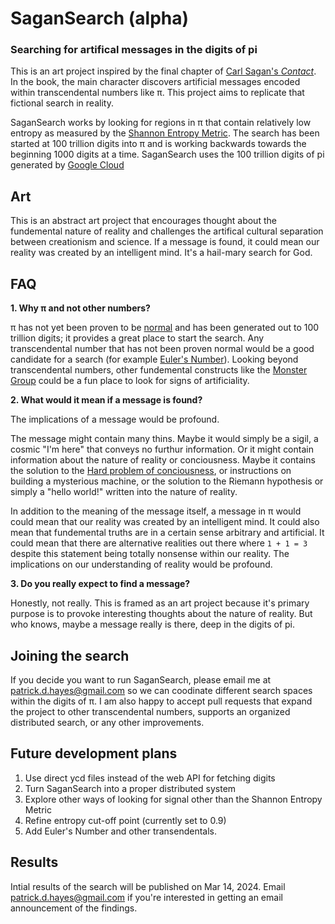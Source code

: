 # SaganSearch (alpha)

### Searching for artifical messages in the digits of pi

This is an art project inspired by the final chapter of [Carl Sagan's *Contact*](https://en.wikipedia.org/wiki/Contact_(novel)). In the book, the main character discovers artificial messages encoded within transcendental numbers like π. This project aims to replicate that fictional search in reality.

SaganSearch works by looking for regions in π that contain relatively low entropy as measured by the [Shannon Entropy Metric](https://en.wikipedia.org/wiki/Entropy_(information_theory)). The search has been started at 100 trillion digits into π and is working backwards towards the beginning 1000 digits at a time. SaganSearch uses the 100 trillion digits of pi generated by [Google Cloud](https://cloud.google.com/blog/products/compute/calculating-100-trillion-digits-of-pi-on-google-cloud)

## Art

This is an abstract art project that encourages thought about the fundemental nature of reality and challenges the artifical cultural separation between creationism and science. If a message is found, it could mean our reality was created by an intelligent mind. It's a hail-mary search for God. 

## FAQ

**1. Why π and not other numbers?**

π has not yet been proven to be [normal](https://en.wikipedia.org/wiki/Normal_number) and has been generated out to 100 trillion digits; it provides a great place to start the search. Any transcendental number that has not been proven normal would be a good candidate for a search (for example [Euler's Number](https://en.wikipedia.org/wiki/E_(mathematical_constant))). Looking beyond transcendental numbers, other fundemental constructs like the [Monster Group](https://en.wikipedia.org/wiki/Monster_group) could be a fun place to look for signs of artificiality.

**2. What would it mean if a message is found?**

The implications of a message would be profound. 

The message might contain many thins. Maybe it would simply be a sigil, a cosmic "I'm here" that conveys no furthur information. Or it might contain information about the nature of reality or conciousness. Maybe it contains the solution to the [Hard problem of conciousness](https://en.wikipedia.org/wiki/Hard_problem_of_consciousness), or instructions on building a mysterious machine, or the solution to the Riemann hypothesis or simply a "hello world!" written into the nature of reality. 

In addition to the meaning of the message itself, a message in π would could mean that our reality was created by an intelligent mind. It could also mean that fundemental truths are in a certain sense arbitrary and artificial. It could mean that there are alternative realities out there where `1 + 1 = 3` despite this statement being totally nonsense within our reality. The implications on our understanding of reality would be profound.

**3. Do you really expect to find a message?**

Honestly, not really. This is framed as an art project because it's primary purpose is to provoke interesting thoughts about the nature of reality. But who knows, maybe a message really is there, deep in the digits of pi. 

## Joining the search

If you decide you want to run SaganSearch, please email me at patrick.d.hayes@gmail.com so we can coodinate different search spaces within the digits of π.  I am also happy to accept pull requests that expand the project to other transcendental numbers, supports an organized distributed search, or any other improvements.

## Future development plans

1. Use direct ycd files instead of the web API for fetching digits
2. Turn SaganSearch into a proper distributed system
3. Explore other ways of looking for signal other than the Shannon Entropy Metric
4. Refine entropy cut-off point (currently set to 0.9)
5. Add Euler's Number and other transendentals. 

## Results

Intial results of the search will be published on Mar 14, 2024. Email patrick.d.hayes@gmail.com if you're interested in getting an email announcement of the findings.
